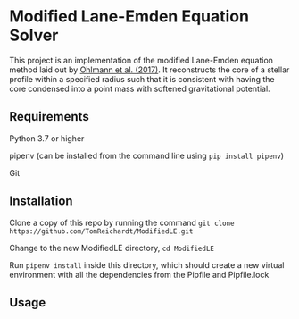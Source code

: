# Modified Lane-Emden Equation Solver

This project is an implementation of the modified Lane-Emden equation method laid out by [Ohlmann et al. (2017)](https://www.aanda.org/articles/aa/abs/2017/03/aa29692-16/aa29692-16.html). It reconstructs the core of a stellar profile within a specified radius such that it is consistent with having the core condensed into a point mass with softened gravitational potential.

## Requirements
Python 3.7 or higher

pipenv (can be installed from the command line using `pip install pipenv`)

Git

## Installation

Clone a copy of this repo by running the command `git clone https://github.com/TomReichardt/ModifiedLE.git`

Change to the new ModifiedLE directory, `cd ModifiedLE`

Run `pipenv install` inside this directory, which should create a new virtual environment with all the dependencies from the Pipfile and Pipfile.lock

## Usage





